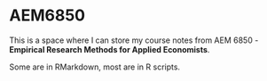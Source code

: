 # AEM6850

This is a space where I can store my course notes from AEM 6850 - **Empirical Research Methods for Applied Economists**. 

Some are in RMarkdown, most are in R scripts. 

